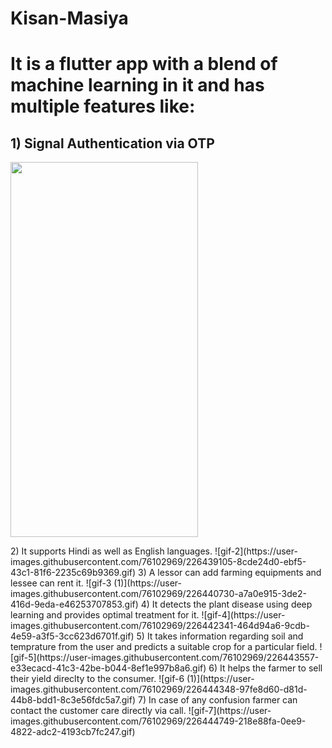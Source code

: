 # Kisan-Masiya
# It is a flutter app with a blend of machine learning in it and has multiple features like:

## 1) Signal Authentication via OTP
<p><img src="https://user-images.githubusercontent.com/76102969/226450821-258ce569-cf64-4564-a8ca-35984b4c3b3a.gif" height="600" width="300"></p>
2) It supports Hindi as well as English languages.
![gif-2](https://user-images.githubusercontent.com/76102969/226439105-8cde24d0-ebf5-43c1-81f6-2235c69b9369.gif)
3) A lessor can add farming equipments and lessee can rent it.
![gif-3 (1)](https://user-images.githubusercontent.com/76102969/226440730-a7a0e915-3de2-416d-9eda-e46253707853.gif)
4) It detects the plant disease using deep learning and provides optimal treatment for it.
![gif-4](https://user-images.githubusercontent.com/76102969/226442341-464d94a6-9cdb-4e59-a3f5-3cc623d6701f.gif)
5) It takes information regarding soil and temprature from the user and predicts a suitable crop for a particular field.
![gif-5](https://user-images.githubusercontent.com/76102969/226443557-e33ecacd-41c3-42be-b044-8ef1e997b8a6.gif)
6) It helps the farmer to sell their yield direclty to the consumer.
![gif-6 (1)](https://user-images.githubusercontent.com/76102969/226444348-97fe8d60-d81d-44b8-bdd1-8c3e56fdc5a7.gif)
7) In case of any confusion farmer can contact the customer care directly via call.
![gif-7](https://user-images.githubusercontent.com/76102969/226444749-218e88fa-0ee9-4822-adc2-4193cb7fc247.gif)

 





